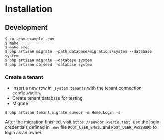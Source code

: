 # Installation

## Development

```
$ cp .env.example .env
$ make
$ make exec
$ php artisan migrate --path database/migrations/system --database system
$ php artisan migrate --database system
$ php artisan db:seed --database system
```

### Create a tenant

- Insert a new row in `_system.tenants` with the tenant connection configuration.
- Create tenant database for testing.
- Migrate

```
$ php artisan tenant:migrate euvoor -m Home,Login -s
```

After the migration finished, visit `https://euvoor.kwerio.test`. use the
login credentials defined in `.env` file `ROOT_USER_EMAIL` and `ROOT_USER_PASSWORD`
to login as an owner.
